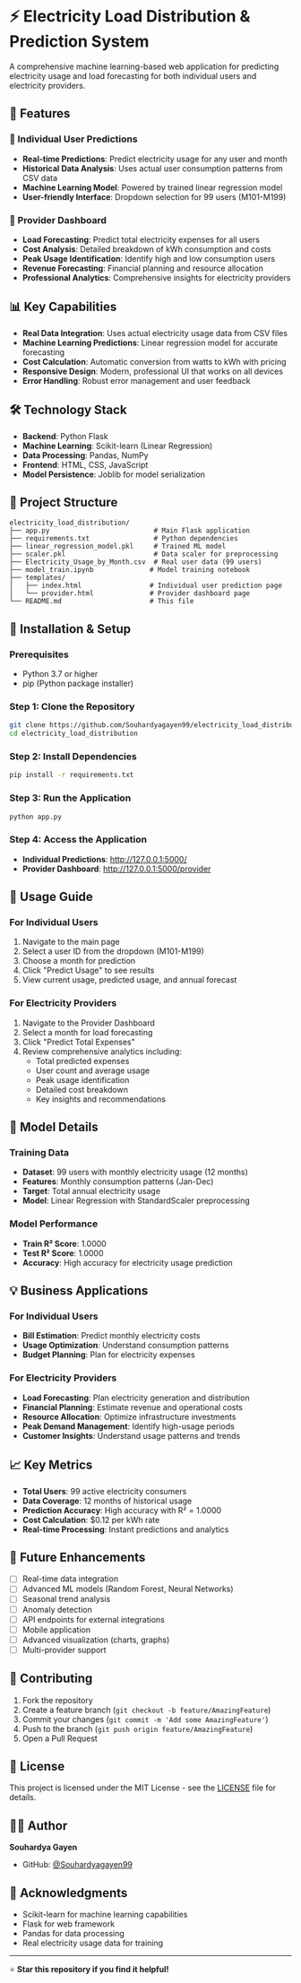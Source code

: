 # ⚡ Electricity Load Distribution & Prediction System

A comprehensive machine learning-based web application for predicting electricity usage and load forecasting for both individual users and electricity providers.

## 🚀 Features

### 👤 Individual User Predictions
- **Real-time Predictions**: Predict electricity usage for any user and month
- **Historical Data Analysis**: Uses actual user consumption patterns from CSV data
- **Machine Learning Model**: Powered by trained linear regression model
- **User-friendly Interface**: Dropdown selection for 99 users (M101-M199)

### 🏢 Provider Dashboard
- **Load Forecasting**: Predict total electricity expenses for all users
- **Cost Analysis**: Detailed breakdown of kWh consumption and costs
- **Peak Usage Identification**: Identify high and low consumption users
- **Revenue Forecasting**: Financial planning and resource allocation
- **Professional Analytics**: Comprehensive insights for electricity providers

## 📊 Key Capabilities

- **Real Data Integration**: Uses actual electricity usage data from CSV files
- **Machine Learning Predictions**: Linear regression model for accurate forecasting
- **Cost Calculation**: Automatic conversion from watts to kWh with pricing
- **Responsive Design**: Modern, professional UI that works on all devices
- **Error Handling**: Robust error management and user feedback

## 🛠️ Technology Stack

- **Backend**: Python Flask
- **Machine Learning**: Scikit-learn (Linear Regression)
- **Data Processing**: Pandas, NumPy
- **Frontend**: HTML, CSS, JavaScript
- **Model Persistence**: Joblib for model serialization

## 📁 Project Structure

```
electricity_load_distribution/
├── app.py                          # Main Flask application
├── requirements.txt                # Python dependencies
├── linear_regression_model.pkl     # Trained ML model
├── scaler.pkl                      # Data scaler for preprocessing
├── Electricity_Usage_by_Month.csv  # Real user data (99 users) 
├── model_train.ipynb              # Model training notebook
├── templates/
│   ├── index.html                 # Individual user prediction page
│   └── provider.html              # Provider dashboard page
└── README.md                      # This file
```

## 🚀 Installation & Setup

### Prerequisites
- Python 3.7 or higher
- pip (Python package installer)

### Step 1: Clone the Repository
```bash
git clone https://github.com/Souhardyagayen99/electricity_load_distribution.git
cd electricity_load_distribution
```

### Step 2: Install Dependencies
```bash
pip install -r requirements.txt
```

### Step 3: Run the Application
```bash
python app.py
```

### Step 4: Access the Application
- **Individual Predictions**: http://127.0.0.1:5000/
- **Provider Dashboard**: http://127.0.0.1:5000/provider

## 📖 Usage Guide

### For Individual Users
1. Navigate to the main page
2. Select a user ID from the dropdown (M101-M199)
3. Choose a month for prediction
4. Click "Predict Usage" to see results
5. View current usage, predicted usage, and annual forecast

### For Electricity Providers
1. Navigate to the Provider Dashboard
2. Select a month for load forecasting
3. Click "Predict Total Expenses"
4. Review comprehensive analytics including:
   - Total predicted expenses
   - User count and average usage
   - Peak usage identification
   - Detailed cost breakdown
   - Key insights and recommendations

## 🔧 Model Details

### Training Data
- **Dataset**: 99 users with monthly electricity usage (12 months)
- **Features**: Monthly consumption patterns (Jan-Dec)
- **Target**: Total annual electricity usage
- **Model**: Linear Regression with StandardScaler preprocessing

### Model Performance
- **Train R² Score**: 1.0000
- **Test R² Score**: 1.0000
- **Accuracy**: High accuracy for electricity usage prediction

## 💡 Business Applications

### For Individual Users
- **Bill Estimation**: Predict monthly electricity costs
- **Usage Optimization**: Understand consumption patterns
- **Budget Planning**: Plan for electricity expenses

### For Electricity Providers
- **Load Forecasting**: Plan electricity generation and distribution
- **Financial Planning**: Estimate revenue and operational costs
- **Resource Allocation**: Optimize infrastructure investments
- **Peak Demand Management**: Identify high-usage periods
- **Customer Insights**: Understand usage patterns and trends

## 📈 Key Metrics

- **Total Users**: 99 active electricity consumers
- **Data Coverage**: 12 months of historical usage
- **Prediction Accuracy**: High accuracy with R² = 1.0000
- **Cost Calculation**: $0.12 per kWh rate
- **Real-time Processing**: Instant predictions and analytics

## 🔮 Future Enhancements

- [ ] Real-time data integration
- [ ] Advanced ML models (Random Forest, Neural Networks)
- [ ] Seasonal trend analysis
- [ ] Anomaly detection
- [ ] API endpoints for external integrations
- [ ] Mobile application
- [ ] Advanced visualization (charts, graphs)
- [ ] Multi-provider support

## 🤝 Contributing

1. Fork the repository
2. Create a feature branch (`git checkout -b feature/AmazingFeature`)
3. Commit your changes (`git commit -m 'Add some AmazingFeature'`)
4. Push to the branch (`git push origin feature/AmazingFeature`)
5. Open a Pull Request

## 📝 License

This project is licensed under the MIT License - see the [LICENSE](LICENSE) file for details.

## 👨‍💻 Author

**Souhardya Gayen**
- GitHub: [@Souhardyagayen99](https://github.com/Souhardyagayen99)

## 🙏 Acknowledgments

- Scikit-learn for machine learning capabilities
- Flask for web framework
- Pandas for data processing
- Real electricity usage data for training

---

⭐ **Star this repository if you find it helpful!** 
